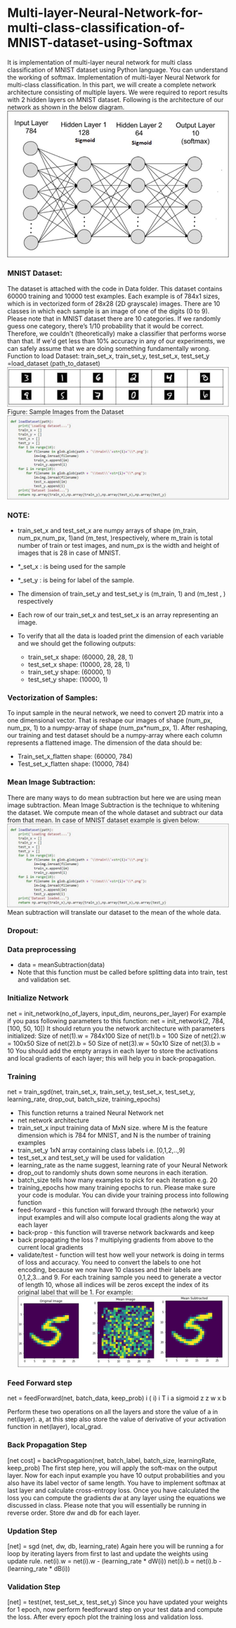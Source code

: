 # Multi-layer-Neural-Network-for-multi-class-classification-of-MNIST-dataset-using-Softmax
It is implementation of multi-layer neural network for multi class classification of MNIST dataset using Python language. You can understand the working of softmax. 
Implementation of multi-layer Neural Network for multi-class classification.
In this part, we will create a complete network architecture consisting of multiple layers. We were required to report results with 2 hidden layers on MNIST dataset. Following is the architecture of our network as shown in the below diagram.
![](Images/1.JPG)
### MNIST Dataset:
The dataset is attached with the code in Data folder. This dataset contains 60000 training and 10000 test examples. Each example is of 784x1 sizes, which is in vectorized form of 28x28 (2D grayscale) images. There are 10 classes in which each sample is an image of one of the digits (0 to 9). Please note that in MNIST dataset there are 10 categories. If we randomly guess one category, there’s 1/10 probability that it would be correct. Therefore, we couldn't (theoretically) make a classifier that performs worse than that. If we'd get less than 10% accuracy in any of our experiments, we can safely assume that we are doing something fundamentally wrong.
Function to load Dataset:
train_set_x, train_set_y, test_set_x, test_set_y =load_dataset (path_to_dataset)
![](Images/2.JPG)
Figure: Sample Images from the Dataset
![](Images/3.JPG)
### NOTE:
  - train_set_x and test_set_x are numpy arrays of shape (m_train, num_px,num_px, 1)and (m_test, )respectively, where m_train is total number of train or test images, and num_px is the width and height of images that is 28 in case of MNIST.
  - *_set_x : is being used for the sample
  - *_set_y : is being for label of the sample.
  - The dimension of train_set_y and test_set_y is (m_train, 1) and (m_test , ) respectively
  - Each row of our train_set_x and test_set_x is an array representing an image.
  
- To verify that all the data is loaded print the dimension of each variable and we should get the following outputs:
  - train_set_x shape: (60000, 28, 28, 1)
  - test_set_x shape: (10000, 28, 28, 1)
  - train_set_y shape: (60000, 1)
  - test_set_y shape: (10000, 1)
### Vectorization of Samples:
To input sample in the neural network, we need to convert 2D matrix into a one dimensional vector. That is reshape our images of shape (num_px, num_px, 1) to a numpy-array of shape (num_px*num_px, 1). After reshaping, our training and test dataset should be a numpy-array where each column represents a flattened image. The dimension of the data should be:
  - Train_set_x_flatten shape: (60000, 784)
  - Test_set_x_flatten shape: (10000, 784)

### Mean Image Subtraction:
There are many ways to do mean subtraction but here we are using mean image subtraction. Mean Image Subtraction is the technique to whitening the dataset. We compute mean of the whole dataset and subtract our data from that mean. In case of MNIST dataset example is given below:
![](Images/3.JPG)
Mean subtraction will translate our dataset to the mean of the whole data.
### Dropout:
### Data preprocessing
  - data = meanSubtraction(data)
  - Note that this function must be called before splitting data into train, test and validation set.
### Initialize Network
net = init_network(no_of_layers, input_dim, neurons_per_layer)
For example if you pass following parameters to this function:
net = init_network(2, 784, [100, 50, 10])
It should return you the network architecture with parameters initialized:
Size of net(1).w = 784x100
Size of net(1).b = 100
Size of net(2).w = 100x50
Size of net(2).b = 50
Size of net(3).w = 50x10
Size of net(3).b = 10
You should add the empty arrays in each layer to store the activations and local gradients of each layer; this will help you in back-propagation.
### Training
net = train_sgd(net, train_set_x, train_set_y, test_set_x,
test_set_y, learning_rate, drop_out, batch_size, training_epochs)
  - This function returns a trained Neural Network net
  - net network architecture
  - train_set_x input training data of MxN size. where M is the feature dimension which is 784 for MNIST, and N is the number of training examples
  - train_set_y 1xN array containing class labels i.e. [0,1,2,..,9]
  - test_set_x and test_set_y will be used for validation
  - learning_rate as the name suggest, learning rate of your Neural Network
  - drop_out to randomly shuts down some neurons in each iteration.
  - batch_size tells how many examples to pick for each iteration e.g. 20
  - training_epochs how many training epochs to run.
Please make sure your code is modular. You can divide your training process into following function
  - feed-forward - this function will forward through (the network) your input examples
and will also compute local gradients along the way at each layer
  - back-prop - this function will traverse network backwards and keep
  - back propagating the loss ? multiplying gradients from above to the current local gradients
  - validate/test - function will test how well your network is doing in terms of loss and accuracy.
You need to convert the labels to one hot encoding, because we now have 10 classes and their labels are 0,1,2,3...and 9. For each training sample you need to generate a vector of length 10, whose all indices will be zeros except the index of its original label that will be 1.
For example:
![](Images/4.JPG)
### Feed Forward step
net = feedForward(net, batch_data, keep_prob)
i ( i)
i T i
a sigmoid z
z w x b

Perform these two operations on all the layers and store the value of a in net(layer). a, at this step also store the value of derivative of your activation function in net(layer), local_grad. 
### Back Propagation Step
[net cost] = backPropagation(net, batch_label, batch_size,
learningRate, keep_prob)
The first step here, you will apply the soft-max on the output layer. Now for each input example you have 10 output probabilities and you also have its label vector of same length.
You have to implement softmax at last layer and calculate cross-entropy loss.
Once you have calculated the loss you can compute the gradients dw at any layer using the equations we discussed in class. Please note that you will essentially be running in reverse order. Store dw and db for each layer.
### Updation Step
[net] = sgd (net, dw, db, learning_rate)
Again here you will be running a for loop by iterating layers from first to last and update the weights using update rule.
net(i).w = net(i).w - (learning_rate * dW(i))
net(i).b = net(i).b - (learning_rate * dB(i))
### Validation Step
[net] = test(net, test_set_x, test_set_y)
Since you have updated your weights for 1 epoch, now perform feedforward step on your test data and compute the loss. After every epoch plot the training loss and validation loss.

